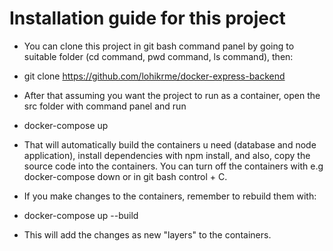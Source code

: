 # Installation guide for this project

- You can clone this project in git bash command panel by going to suitable folder (cd command, pwd command, ls command), then:
- git clone https://github.com/lohikrme/docker-express-backend

- After that assuming you want the project to run as a container, open the src folder with command panel and run
- docker-compose up

- That will automatically build the containers u need (database and node application), install dependencies with npm install, and also, copy the source code into the containers. You can turn off the containers with e.g docker-compose down or in git bash control + C.

- If you make changes to the containers, remember to rebuild them with:
- docker-compose up --build

- This will add the changes as new "layers" to the containers.
